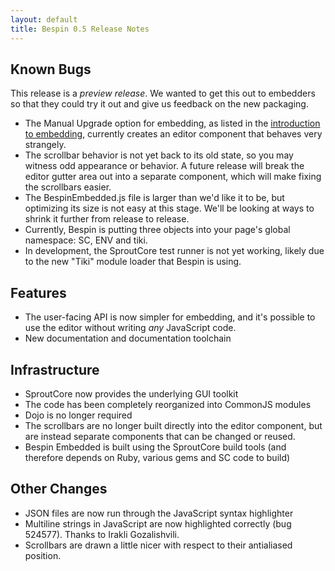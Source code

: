 ```yaml
---
layout: default
title: Bespin 0.5 Release Notes
---
```


Known Bugs
----------

This release is a *preview release*. We wanted to get this out to embedders 
so that they could try it out and give us feedback on the new packaging.

* The Manual Upgrade option for embedding, as listed in the 
  [introduction to embedding][1], currently creates an editor component
  that behaves very strangely.
* The scrollbar behavior is not yet back to its old state, so you may witness
  odd appearance or behavior. A future release will break the editor gutter
  area out into a separate component, which will make fixing the scrollbars
  easier.
* The BespinEmbedded.js file is larger than we'd like it to be, but optimizing
  its size is not easy at this stage. We'll be looking at ways to shrink it
  further from release to release.
* Currently, Bespin is putting three objects into your page's global namespace:
  SC, ENV and tiki.
* In development, the SproutCore test runner is not yet working, likely due 
  to the new "Tiki" module loader that Bespin is using.

[1]: index.html "Introduction to Embedding"

Features
--------
* The user-facing API is now simpler for embedding, and it's possible to use
  the editor without writing *any* JavaScript code.
* New documentation and documentation toolchain


Infrastructure
--------------

* SproutCore now provides the underlying GUI toolkit
* The code has been completely reorganized into CommonJS modules
* Dojo is no longer required
* The scrollbars are no longer built directly into the editor component, but
  are instead separate components that can be changed or reused.
* Bespin Embedded is built using the SproutCore build tools (and therefore
  depends on Ruby, various gems and SC code to build)

Other Changes
-------------

* JSON files are now run through the JavaScript syntax highlighter
* Multiline strings in JavaScript are now highlighted correctly (bug 524577). 
  Thanks to Irakli Gozalishvili.
* Scrollbars are drawn a little nicer with respect to their antialiased
  position.

